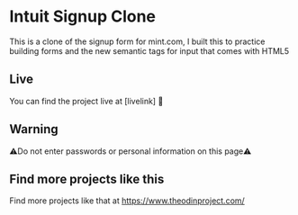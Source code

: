 # Intuit Signup Clone

This is a clone of the signup form for mint.com, I built this to practice building forms and the new semantic tags for input that comes with HTML5

## Live

You can find the project live at [livelink] 🚀

## Warning

⚠️Do not enter passwords or personal information on this page⚠️

## Find more projects like this

Find more projects like that at https://www.theodinproject.com/
